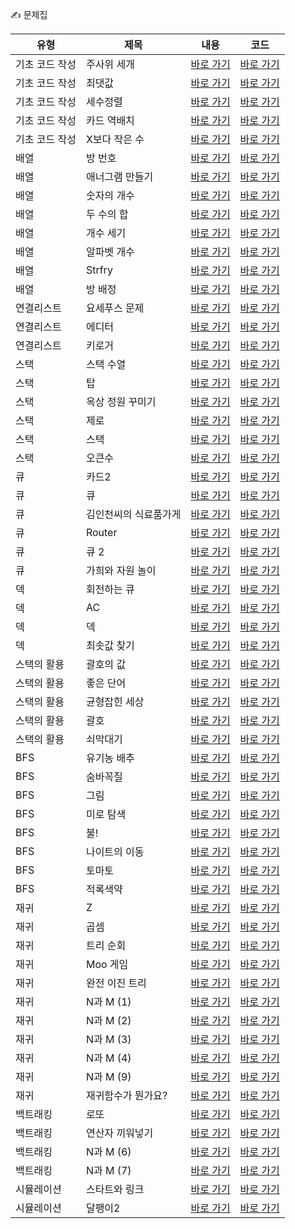 ✍️ 문제집

|유형|제목|내용|코드|
|---|---|---|---|
|기초 코드 작성|주사위 세개|[바로 가기](src/edu/baekjoon/problem/intro/p2480/description.md)|[바로 가기](src/edu/baekjoon/problem/intro/p2480/Main.java)|
|기초 코드 작성|최댓값|[바로 가기](src/edu/baekjoon/problem/intro/p2562/description.md)|[바로 가기](src/edu/baekjoon/problem/intro/p2562/Main.java)|
|기초 코드 작성|세수정렬|[바로 가기](src/edu/baekjoon/problem/intro/p2752/description.md)|[바로 가기](src/edu/baekjoon/problem/intro/p2752/Main.java)|
|기초 코드 작성|카드 역배치|[바로 가기](src/edu/baekjoon/problem/intro/p10804/description.md)|[바로 가기](src/edu/baekjoon/problem/intro/p10804/Main.java)|
|기초 코드 작성|X보다 작은 수|[바로 가기](src/edu/baekjoon/problem/intro/p10871/description.md)|[바로 가기](src/edu/baekjoon/problem/intro/p10871/Main.java)|
|배열|방 번호|[바로 가기](src/edu/baekjoon/problem/array/p1475/description.md)|[바로 가기](src/edu/baekjoon/problem/array/p1475/Main.java)|
|배열|애너그램 만들기|[바로 가기](src/edu/baekjoon/problem/array/p1919/description.md)|[바로 가기](src/edu/baekjoon/problem/array/p1919/Main.java)|
|배열|숫자의 개수|[바로 가기](src/edu/baekjoon/problem/array/p2577/description.md)|[바로 가기](src/edu/baekjoon/problem/array/p2577/Main.java)|
|배열|두 수의 합|[바로 가기](src/edu/baekjoon/problem/array/p3273/description.md)|[바로 가기](src/edu/baekjoon/problem/array/p3273/Main.java)|
|배열|개수 세기|[바로 가기](src/edu/baekjoon/problem/array/p10807/description.md)|[바로 가기](src/edu/baekjoon/problem/array/p10807/Main.java)|
|배열|알파벳 개수|[바로 가기](src/edu/baekjoon/problem/array/p10808/description.md)|[바로 가기](src/edu/baekjoon/problem/array/p10808/Main.java)|
|배열|Strfry|[바로 가기](src/edu/baekjoon/problem/array/p11328/description.md)|[바로 가기](src/edu/baekjoon/problem/array/p11328/Main.java)|
|배열|방 배정|[바로 가기](src/edu/baekjoon/problem/array/p13300/description.md)|[바로 가기](src/edu/baekjoon/problem/array/p13300/Main.java)|
|연결리스트|요세푸스 문제|[바로 가기](src/edu/baekjoon/problem/linkedlist/p1158/description.md)|[바로 가기](src/edu/baekjoon/problem/linkedlist/p1158/Main.java)|
|연결리스트|에디터|[바로 가기](src/edu/baekjoon/problem/linkedlist/p1406/description.md)|[바로 가기](src/edu/baekjoon/problem/linkedlist/p1406/Main.java)|
|연결리스트|키로거|[바로 가기](src/edu/baekjoon/problem/linkedlist/p5397/description.md)|[바로 가기](src/edu/baekjoon/problem/linkedlist/p5397/Main.java)|
|스택|스택 수열|[바로 가기](src/edu/baekjoon/problem/stack/p1874/description.md)|[바로 가기](src/edu/baekjoon/problem/stack/p1874/Main.java)|
|스택|탑|[바로 가기](src/edu/baekjoon/problem/stack/p2493/description.md)|[바로 가기](src/edu/baekjoon/problem/stack/p2493/Main.java)|
|스택|옥상 정원 꾸미기|[바로 가기](src/edu/baekjoon/problem/stack/p6198/description.md)|[바로 가기](src/edu/baekjoon/problem/stack/p6198/Main.java)|
|스택|제로|[바로 가기](src/edu/baekjoon/problem/stack/p10773/description.md)|[바로 가기](src/edu/baekjoon/problem/stack/p10773/Main.java)|
|스택|스택|[바로 가기](src/edu/baekjoon/problem/stack/p10828/description.md)|[바로 가기](src/edu/baekjoon/problem/stack/p10828/Main.java)|
|스택|오큰수|[바로 가기](src/edu/baekjoon/problem/stack/p17298/description.md)|[바로 가기](src/edu/baekjoon/problem/stack/p17298/Main.java)|
|큐|카드2|[바로 가기](src/edu/baekjoon/problem/queue/p2164/description.md)|[바로 가기](src/edu/baekjoon/problem/queue/p2164/Main.java)|
|큐|큐|[바로 가기](src/edu/baekjoon/problem/queue/p10845/description.md)|[바로 가기](src/edu/baekjoon/problem/queue/p10845/Main.java)|
|큐|김인천씨의 식료품가게|[바로 가기](src/edu/baekjoon/problem/queue/p12034/description.md)|[바로 가기](src/edu/baekjoon/problem/queue/p12034/Main.java)|
|큐|Router|[바로 가기](src/edu/baekjoon/problem/queue/p15828/description.md)|[바로 가기](src/edu/baekjoon/problem/queue/p15828/Main.java)|
|큐|큐 2|[바로 가기](src/edu/baekjoon/problem/queue/p18258/description.md)|[바로 가기](src/edu/baekjoon/problem/queue/p18258/Main.java)|
|큐|가희와 자원 놀이|[바로 가기](src/edu/baekjoon/problem/queue/p21775/description.md)|[바로 가기](src/edu/baekjoon/problem/queue/p21775/Main.java)|
|덱|회전하는 큐|[바로 가기](src/edu/baekjoon/problem/deque/p1021/description.md)|[바로 가기](src/edu/baekjoon/problem/deque/p1021/Main.java)|
|덱|AC|[바로 가기](src/edu/baekjoon/problem/deque/p5430/description.md)|[바로 가기](src/edu/baekjoon/problem/deque/p5430/Main.java)|
|덱|덱|[바로 가기](src/edu/baekjoon/problem/deque/p10866/description.md)|[바로 가기](src/edu/baekjoon/problem/deque/p10866/Main.java)|
|덱|최솟값 찾기|[바로 가기](src/edu/baekjoon/problem/deque/p11003/description.md)|[바로 가기](src/edu/baekjoon/problem/deque/p11003/Main.java)|
|스택의 활용|괄호의 값|[바로 가기](src/edu/baekjoon/problem/bracket/p2504/description.md)|[바로 가기](src/edu/baekjoon/problem/bracket/p2504/Main.java)|
|스택의 활용|좋은 단어|[바로 가기](src/edu/baekjoon/problem/bracket/p3986/description.md)|[바로 가기](src/edu/baekjoon/problem/bracket/p3986/Main.java)|
|스택의 활용|균형잡힌 세상|[바로 가기](src/edu/baekjoon/problem/bracket/p4949/description.md)|[바로 가기](src/edu/baekjoon/problem/bracket/p4949/Main.java)|
|스택의 활용|괄호|[바로 가기](src/edu/baekjoon/problem/bracket/p9012/description.md)|[바로 가기](src/edu/baekjoon/problem/bracket/p9012/Main.java)|
|스택의 활용|쇠막대기|[바로 가기](src/edu/baekjoon/problem/bracket/p10799/description.md)|[바로 가기](src/edu/baekjoon/problem/bracket/p10799/Main.java)|
|BFS|유기농 배추|[바로 가기](src/edu/baekjoon/problem/bfs/p1012/description.md)|[바로 가기](src/edu/baekjoon/problem/bfs/p1012/Main.java)|
|BFS|숨바꼭질|[바로 가기](src/edu/baekjoon/problem/bfs/p1697/description.md)|[바로 가기](src/edu/baekjoon/problem/bfs/p1697/Main.java)|
|BFS|그림|[바로 가기](src/edu/baekjoon/problem/bfs/p1926/description.md)|[바로 가기](src/edu/baekjoon/problem/bfs/p1926/Main.java)|
|BFS|미로 탐색|[바로 가기](src/edu/baekjoon/problem/bfs/p2178/description.md)|[바로 가기](src/edu/baekjoon/problem/bfs/p2178/Main.java)|
|BFS|불!|[바로 가기](src/edu/baekjoon/problem/bfs/p4179/description.md)|[바로 가기](src/edu/baekjoon/problem/bfs/p4179/Main.java)|
|BFS|나이트의 이동|[바로 가기](src/edu/baekjoon/problem/bfs/p7562/description.md)|[바로 가기](src/edu/baekjoon/problem/bfs/p7562/Main.java)|
|BFS|토마토|[바로 가기](src/edu/baekjoon/problem/bfs/p7576/description.md)|[바로 가기](src/edu/baekjoon/problem/bfs/p7576/Main.java)|
|BFS|적록색약|[바로 가기](src/edu/baekjoon/problem/bfs/p10026/description.md)|[바로 가기](src/edu/baekjoon/problem/bfs/p10026/Main.java)|
|재귀|Z|[바로 가기](src/edu/baekjoon/problem/recursion/p1074/description.md)|[바로 가기](src/edu/baekjoon/problem/recursion/p1074/Main.java)|
|재귀|곱셈|[바로 가기](src/edu/baekjoon/problem/recursion/p1629/description.md)|[바로 가기](src/edu/baekjoon/problem/recursion/p1629/Main.java)|
|재귀|트리 순회|[바로 가기](src/edu/baekjoon/problem/recursion/p1991/description.md)|[바로 가기](src/edu/baekjoon/problem/recursion/p1991/Main.java)|
|재귀|Moo 게임|[바로 가기](src/edu/baekjoon/problem/recursion/p5904/description.md)|[바로 가기](src/edu/baekjoon/problem/recursion/p5904/Main.java)|
|재귀|완전 이진 트리|[바로 가기](src/edu/baekjoon/problem/recursion/p9934/description.md)|[바로 가기](src/edu/baekjoon/problem/recursion/p9934/Main.java)|
|재귀|N과 M (1)|[바로 가기](src/edu/baekjoon/problem/recursion/p15649/description.md)|[바로 가기](src/edu/baekjoon/problem/recursion/p15649/Main.java)|
|재귀|N과 M (2)|[바로 가기](src/edu/baekjoon/problem/recursion/p15650/description.md)|[바로 가기](src/edu/baekjoon/problem/recursion/p15650/Main.java)|
|재귀|N과 M (3)|[바로 가기](src/edu/baekjoon/problem/recursion/p15651/description.md)|[바로 가기](src/edu/baekjoon/problem/recursion/p15651/Main.java)|
|재귀|N과 M (4)|[바로 가기](src/edu/baekjoon/problem/recursion/p15652/description.md)|[바로 가기](src/edu/baekjoon/problem/recursion/p15652/Main.java)|
|재귀|N과 M (9)|[바로 가기](src/edu/baekjoon/problem/recursion/p15663/description.md)|[바로 가기](src/edu/baekjoon/problem/recursion/p15663/Main.java)|
|재귀|재귀함수가 뭔가요?|[바로 가기](src/edu/baekjoon/problem/recursion/p17478/description.md)|[바로 가기](src/edu/baekjoon/problem/recursion/p17478/Main.java)|
|백트래킹|로또|[바로 가기](src/edu/baekjoon/problem/backtracking/p6603/description.md)|[바로 가기](src/edu/baekjoon/problem/backtracking/p6603/Main.java)|
|백트래킹|연산자 끼워넣기|[바로 가기](src/edu/baekjoon/problem/backtracking/p9663/description.md)|[바로 가기](src/edu/baekjoon/problem/backtracking/p9663/Main.java)|
|백트래킹|N과 M (6)|[바로 가기](src/edu/baekjoon/problem/backtracking/p15655/description.md)|[바로 가기](src/edu/baekjoon/problem/backtracking/p15655/Main.java)|
|백트래킹|N과 M (7)|[바로 가기](src/edu/baekjoon/problem/backtracking/p15656/description.md)|[바로 가기](src/edu/baekjoon/problem/backtracking/p15656/Main.java)|
|시뮬레이션|스타트와 링크|[바로 가기](src/edu/baekjoon/problem/simulation/p14889/description.md)|[바로 가기](src/edu/baekjoon/problem/simulation/p14889/Main.java)|
|시뮬레이션|달팽이2|[바로 가기](src/edu/baekjoon/problem/simulation/p1952/description.md)|[바로 가기](src/edu/baekjoon/problem/simulation/p1952/Main.java)|
